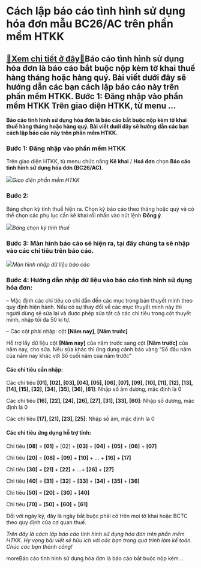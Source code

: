 Cách lập báo cáo tình hình sử dụng hóa đơn mẫu BC26/AC trên phần mềm HTKK
=========================================================================

[:gift:Xem chi tiết ở đây:gift:](https://hddtvn.com/cach-lap-bao-cao-tinh-hinh-su-dung-hoa-don-mau-bc26-ac-tren-phan-mem-htkk/)Báo cáo tình hình sử dụng hóa đơn là báo cáo bắt buộc nộp kèm tờ khai thuế hàng tháng hoặc hàng quý. Bài viết dưới đây sẽ hướng dẫn các bạn cách lập báo cáo này trên phần mềm HTKK. Bước 1: Đăng nhập vào phần mềm HTKK Trên giao diện HTKK, từ menu …
-------------------------------------------------------------------------------------------------------------------------------------------------------------------------------------------------------------------------------------------------------

**Báo cáo tình hình sử dụng hóa đơn là báo cáo bắt buộc nộp kèm tờ khai thuế hàng tháng hoặc hàng quý. Bài viết dưới đây sẽ hướng dẫn các bạn cách lập báo cáo này trên phần mềm HTKK.**


### Bước 1: Đăng nhập vào phần mềm HTKK


Trên giao diện HTKK, từ menu chức năng **Kê khai** / **Hoá đơn** chọn **Báo cáo tình hình sử dụng hóa đơn (BC26/AC)**.


![](https://hddtvn.com/wp-content/uploads/2021/01/p7Grje9.png)*Giao diện phần mềm HTKK*
### Bước 2:


Bảng chọn kỳ tính thuế hiện ra. Chọn kỳ báo cáo theo tháng hoặc quý và có thể chọn các phụ lục cần kê khai rồi nhấn vào nút lệnh **Đồng ý**.


![](https://hddtvn.com/wp-content/uploads/2021/01/oBtiZzQ.png)*Bảng chọn kỳ tính thuế*
### Bước 3: Màn hình báo cáo sẽ hiện ra, tại đây chúng ta sẽ nhập vào các chỉ tiêu trên báo cáo.


[![](https://hddtvn.com/wp-content/uploads/2021/01/f9K9Tjz.png)](https://hddtvn.com/wp-content/uploads/2021/01/f9K9Tjz.png)*Màn hình nhập dữ liệu báo cáo*
### Bước 4: Hướng dẫn nhập dữ liệu vào báo cáo tình hình sử dụng hóa đơn:


– Mặc định các chỉ tiêu có chỉ dẫn đến các mục trong bản thuyết minh theo quy định hiện hành. Nếu có sự thay đổi về các mục thuyết minh này thì người dùng sẽ sửa lại và được phép sửa tất cả các chỉ tiêu trong cột thuyết minh, nhập tối đa 50 kí tự.


– Các cột phải nhập: cột **[Năm nay]**, **[Năm trước]**


Hỗ trợ lấy dữ liệu cột **[Năm nay]** của năm trước sang cột **[Năm trước]** của năm nay, cho sửa. Nếu sửa khác thì ứng dụng cảnh báo vàng “Số đầu năm của năm nay khác với Số cuối năm của năm trước”


#### Các chỉ tiêu cần nhập:


Các chỉ tiêu **[01], [02], [03], [04], [05], [06], [07], [09], [10], [11], [12], [13], [14], [15], [32], [34], [35], [36], [61]**: Nhập số âm dương, mặc định là 0


Các chi tiêu **[16], [22], [24], [26], [27], [31], [33], [60]**: Nhập số dương, mặc định là 0


Các chỉ tiêu **[17], [21], [23], [25]**: Nhập số âm, mặc định là 0


#### Các chỉ tiêu ứng dụng hỗ trợ tính:


Chỉ tiêu **[08]** = **[01]** + [02] + **[03]** + **[04]** + **[05]** + **[06]** + **[07]**


Chỉ tiêu **[20]** = **[08]** + **[09]** + **[10]** + … + **[16]** + **[17]**


Chỉ tiêu **[30]** = **[21]** + **[22]** + …+ **[26]** + **[27]**


Chỉ tiêu **[40]** = **[31]** + **[32]** + **[33]** + **[34]** + **[35]** + **[36]**


Chỉ tiêu **[50]** = **[20]** + **[30]** + **[40]**


Chỉ tiêu **[70]** = **[50]** + **[60]** + **[61]**


Đối với ngày ký, đây là ngày bắt buộc phải có trên mọi tờ khai hoặc BCTC theo quy định của cơ quan thuế.


*Trên đây là cách lập báo cáo tình hình sử dụng hóa đơn trên phần mềm HTKK. Hy vọng bài viết sẽ hữu ích với các bạn trong quá trình làm kế toán. Chúc các bạn thành công!*


moreBáo cáo tình hình sử dụng hóa đơn là báo cáo bắt buộc nộp kèm…

